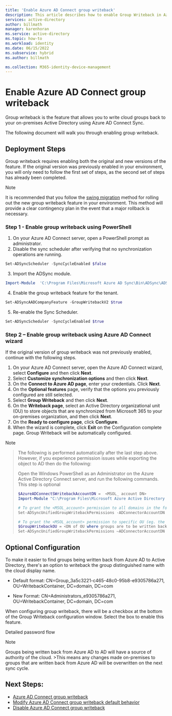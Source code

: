```yaml
---
title: 'Enable Azure AD Connect group writeback'
description: This article describes how to enable Group Writeback in Azure AD Connect. 
services: active-directory
author: billmath
manager: karenhoran
ms.service: active-directory
ms.topic: how-to
ms.workload: identity
ms.date: 06/15/2022
ms.subservice: hybrid
ms.author: billmath

ms.collection: M365-identity-device-management
---
```


# Enable Azure AD Connect group writeback 

Group writeback is the feature that allows you to write cloud groups back to your on-premises Active Directory using Azure AD Connect Sync. 

The following document will walk you through enabling group writeback. 
 
## Deployment Steps 

Group writeback requires enabling both the original and new versions of the feature. If the original version was previously enabled in your environment, you will only need to follow the first set of steps, as the second set of steps has already been completed. 
 
>[!Note] 
>It is recommended that you follow the [swing migration](how-to-upgrade-previous-version.md#swing-migration) method for rolling out the new group writeback feature in your environment. This method will provide a clear contingency plan in the event that a major rollback is necessary. 

  
### Step 1 - Enable group writeback using PowerShell 

1. On your Azure AD Connect server, open a PowerShell prompt as administrator. 
2. Disable the sync scheduler after verifying that no synchronization operations are running. 

 ``` PowerShell 
 Set-ADSyncScheduler -SyncCycleEnabled $false  
 ``` 
3. Import the ADSync module. 
 ``` PowerShell 
 Import-Module  'C:\Program Files\Microsoft Azure AD Sync\Bin\ADSync\ADSync.psd1' 
 ``` 
4. Enable the group writeback feature for the tenant. 
 ``` PowerShell 
 Set-ADSyncAADCompanyFeature -GroupWritebackV2 $true 
 ``` 
5. Re-enable the Sync Scheduler. 
 ``` PowerShell 
 Set-ADSyncScheduler -SyncCycleEnabled $true  
 ``` 

### Step 2 – Enable group writeback using Azure AD Connect wizard 
If the original version of group writeback was not previously enabled, continue with the following steps. 

 

1. On your Azure AD Connect server, open the Azure AD Connect wizard, select **Configure** and then click **Next**. 
2. Select **Customize synchronization options** and then click **Next**. 
3. On the **Connect to Azure AD page**, enter your credentials. Click **Next**. 
4. On the **Optional features** page, verify that the options you previously configured are still selected. 
5. Select **Group Writeback** and then click **Next**. 
6. On the **Writeback page**, select an Active Directory organizational unit (OU) to store objects that are synchronized from Microsoft 365 to your on-premises organization, and then click **Next**. 
7. On the **Ready to configure page**, click **Configure**. 
8. When the wizard is complete, click **Exit** on the Configuration complete page. Group Writeback will be automatically configured. 

>[!Note] 

>The following is performed automatically after the last step above. However, if you experience permission issues while exporting the object to AD then do the following: 
> 
>Open the Windows PowerShell as an Administrator on the Azure Active Directory Connect server, and run the following commands. This step is optional 
> 
>``` PowerShell 
>$AzureADConnectSWritebackAccountDN =  <MSOL_ account DN> 
>Import-Module "C:\Program Files\Microsoft Azure Active Directory Connect\AdSyncConfig\AdSyncConfig.psm1" 
> 
># To grant the <MSOL_account> permission to all domains in the forest: 
>Set-ADSyncUnifiedGroupWritebackPermissions -ADConnectorAccountDN $AzureADConnectSWritebackAccountDN 
> 
># To grant the <MSOL_account> permission to specific OU (eg. the OU chosen to writeback Office 365 Groups to): 
>$GroupWritebackOU = <DN of OU where groups are to be written back to> 
>Set-ADSyncUnifiedGroupWritebackPermissions –ADConnectorAccountDN $AzureADConnectSWritebackAccountDN -ADObjectDN $GroupWritebackOU 
>``` 

 

## Optional Configuration 

To make it easier to find groups being written back from Azure AD to Active Directory, there's an option to writeback the group distinguished name with the cloud display name. 

- Default format: 
CN=Group_3a5c3221-c465-48c0-95b8-e9305786a271, OU=WritebackContainer, DC=domain, DC=com  

- New Format: 
CN=Administrators_e9305786a271, OU=WritebackContainer, DC=domain, DC=com  

When configuring group writeback, there will be a checkbox at the bottom of the Group Writeback configuration window. Select the box to enable this feature. 

Detailed password flow 

>[!Note] 
>Groups being written back from Azure AD to AD will have a source of authority of the cloud. >This means any changes made on-premises to groups that are written back from Azure AD will be overwritten on the next sync cycle. 


## Next Steps: 

- [Azure AD Connect group writeback](how-to-connect-group-writeback-v2.md) 
- [Modify Azure AD Connect group writeback default behavior](how-to-connect-modify-group-writeback.md) 
- [Disable Azure AD Connect group writeback](how-to-connect-group-writeback-disable.md) 

 

 

 

 

 

 

 

 